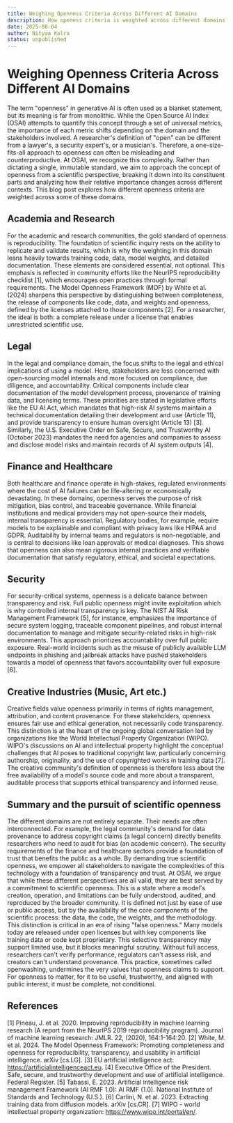 ```yaml
---
title: Weighing Openness Criteria Across Different AI Domains
description: How openess criteria is weighted across different domains. 
date: 2025-08-04
author: Nityaa Kalra
status: unpublished
---
```

# Weighing Openness Criteria Across Different AI Domains

The term "openness" in generative AI is often used as a blanket statement, but its meaning is far from monolithic. While the Open Source AI Index (OSAI) attempts to quantify this concept through a set of universal metrics, the importance of each metric shifts depending on the domain and the stakeholders involved. A researcher's definition of "open" can be different from a lawyer's, a security expert's, or a musician's. Therefore, a one-size-fits-all approach to openness can often be misleading and counterproductive.
At OSAI, we recognize this complexity. Rather than dictating a single, immutable standard, we aim to approach the concept of openness from a scientific perspective, breaking it down into its constituent parts and analyzing how their relative importance changes across different contexts. This blog post explores how different openness criteria are weighted across some of these domains. 

## Academia and Research
For the academic and research communities, the gold standard of openness is reproducibility. The foundation of scientific inquiry rests on the ability to replicate and validate results, which is why the weighting in this domain leans heavily towards training code, data, model weights, and detailed documentation. These elements are considered essential, not optional.
This emphasis is reflected in community efforts like the NeurIPS reproducibility checklist [1], which encourages open practices through formal requirements. The Model Openness Framework (MOF) by White et al. (2024) sharpens this perspective by distinguishing between completeness, the release of components like code, data, and weights and openness, defined by the licenses attached to those components [2]. For a researcher, the ideal is both: a complete release under a license that enables unrestricted scientific use.

## Legal
In the legal and compliance domain, the focus shifts to the legal and ethical implications of using a model. Here, stakeholders are less concerned with open-sourcing model internals and more focused on compliance, due diligence, and accountability. Critical components include clear documentation of the model development process, provenance of training data, and licensing terms.
These priorities are stated in legislative efforts like the EU AI Act, which mandates that high-risk AI systems maintain a technical documentation detailing their development and use (Article 11), and provide transparency to ensure human oversight (Article 13) [3]. Similarly, the U.S. Executive Order on Safe, Secure, and Trustworthy AI (October 2023) mandates the need for agencies and companies to assess and disclose model risks and maintain records of AI system outputs [4].

## Finance and Healthcare
Both healthcare and finance operate in high-stakes, regulated environments where the cost of AI failures can be life-altering or economically devastating. In these domains, openness serves the purpose of risk mitigation, bias control, and traceable governance. While financial institutions and medical providers may not open-source their models, internal transparency is essential. Regulatory bodies, for example, require models to be explainable and compliant with privacy laws like HIPAA and GDPR. Auditability by internal teams and regulators is non-negotiable, and is central to  decisions like loan approvals or medical diagnoses. This shows that openness can also mean rigorous internal practices and verifiable documentation that satisfy regulatory, ethical, and societal expectations.

## Security

For security-critical systems, openness is a delicate balance between transparency and risk. Full public openness might invite exploitation which is why controlled internal transparency is key. The NIST AI Risk Management Framework [5], for instance, emphasizes the importance of secure system logging, traceable component pipelines, and robust internal documentation to manage and mitigate security-related risks in high-risk environments. This approach prioritizes accountability over full public exposure. Real-world incidents such as the misuse of publicly available LLM endpoints in phishing and jailbreak attacks have pushed stakeholders towards a model of openness that favors accountability over full exposure [6].

## Creative Industries (Music, Art etc.)
Creative fields value openness primarily in terms of rights management, attribution, and content provenance. For these stakeholders, openness ensures fair use and ethical generation, not necessarily code transparency. This distinction is at the heart of the ongoing global conversation led by organizations like the World Intellectual Property Organization (WIPO). WIPO's discussions on AI and intellectual property highlight the conceptual challenges that AI poses to traditional copyright law, particularly concerning authorship, originality, and the use of copyrighted works in training data [7]. The creative community's definition of openness is therefore less about the free availability of a model's source code and more about a transparent, auditable process that supports ethical transparency and informed reuse.

## Summary and the pursuit of scientific openness
The different domains are not entirely separate. Their needs are often interconnected. For example, the legal community's demand for data provenance to address copyright claims (a legal concern) directly benefits researchers who need to audit for bias (an academic concern). The security requirements of the finance and healthcare sectors provide a foundation of trust that benefits the public as a whole. By demanding true scientific openness, we empower all stakeholders to navigate the complexities of this technology with a foundation of transparency and trust. 
At OSAI, we argue that while these different perspectives are all valid, they are best served by a commitment to scientific openness. This is a state where a model's creation, operation, and limitations can be fully understood, audited, and reproduced by the broader community. It is defined not just by ease of use or public access, but by the availability of the core components of the scientific process: the data, the code, the weights, and the methodology.
This distinction is critical in an era of rising "false openness." Many models today are released under open licenses but with key components like training data or code kept proprietary. This selective transparency may support limited use, but it blocks meaningful scrutiny. Without full access, researchers can't verify performance, regulators can't assess risk, and creators can't understand provenance. This practice, sometimes called openwashing, undermines the very values that openness claims to support. For openness to matter, for it to be useful, trustworthy, and aligned with public interest, it must be complete, not conditional.

## References

[1] Pineau, J. et al. 2020. Improving reproducibility in machine learning research (A report from the NeurIPS 2019 reproducibility program). Journal of machine learning research: JMLR. 22, (2020), 164:1-164:20.
[2] White, M. et al. 2024. The Model Openness Framework: Promoting completeness and openness for reproducibility, transparency, and usability in artificial intelligence. arXiv [cs.LG].
[3] EU artificial intelligence act: https://artificialintelligenceact.eu.
[4] Executive Office of the President. Safe, secure, and trustworthy development and use of artificial intelligence. Federal Register.
[5] Tabassi, E. 2023. Artificial intelligence risk management Framework (AI RMF 1.0): AI RMF (1.0). National Institute of Standards and Technology (U.S.).
[6] Carlini, N. et al. 2023. Extracting training data from diffusion models. arXiv [cs.CR].
[7] WIPO - world intellectual property organization: https://www.wipo.int/portal/en/.